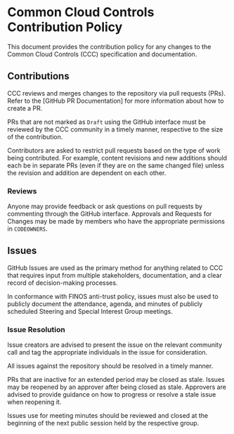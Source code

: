 # Common Cloud Controls Contribution Policy

This document provides the contribution policy for any changes to the
Common Cloud Controls (CCC) specification and documentation.

## Contributions

CCC reviews and merges changes to the repository via pull requests (PRs). Refer to the 
[GitHub PR Documentation] for more information about how to create a PR.

PRs that are not marked as `Draft` using the GitHub interface must be reviewed by the CCC
community in a timely manner, respective to the size of the contribution.

Contributors are asked to restrict pull requests based on the type of work being contributed.
For example, content revisions and new additions should each be in separate PRs (even if they are on the
same changed file) unless the revision and addition are dependent on each other.

### Reviews

Anyone may provide feedback or ask questions on pull requests by commenting through the GitHub
interface. Approvals and Requests for Changes may be made by members who have the appropriate
permissions in `CODEOWNERS`.

## Issues

GitHub Issues are used as the primary method for anything related to CCC that requires input from
multiple stakeholders, documentation, and a clear record of decision-making processes.

In conformance with FINOS anti-trust policy, issues must also be used to publicly document the
attendance, agenda, and minutes of publicly scheduled Steering and Special Interest Group meetings.

### Issue Resolution

Issue creators are advised to present the issue on the relevant community call and tag the appropriate
individuals in the issue for consideration.

All issues against the repository should be resolved in a timely manner.

PRs that are inactive for an extended period may be closed as stale. Issues may be reopened by an approver
after being closed as stale. Approvers are advised to provide guidance on how to progress or resolve a
stale issue when reopening it.

Issues use for meeting minutes should be reviewed and closed at the beginning of the next public session 
held by the respective group.